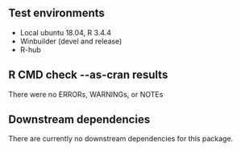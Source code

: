 ## Test environments
* Local ubuntu 18.04, R 3.4.4
* Winbuilder (devel and release)
* R-hub

## R CMD check --as-cran results

There were no ERRORs, WARNINGs, or NOTEs

## Downstream dependencies

There are currently no downstream dependencies for this package.
